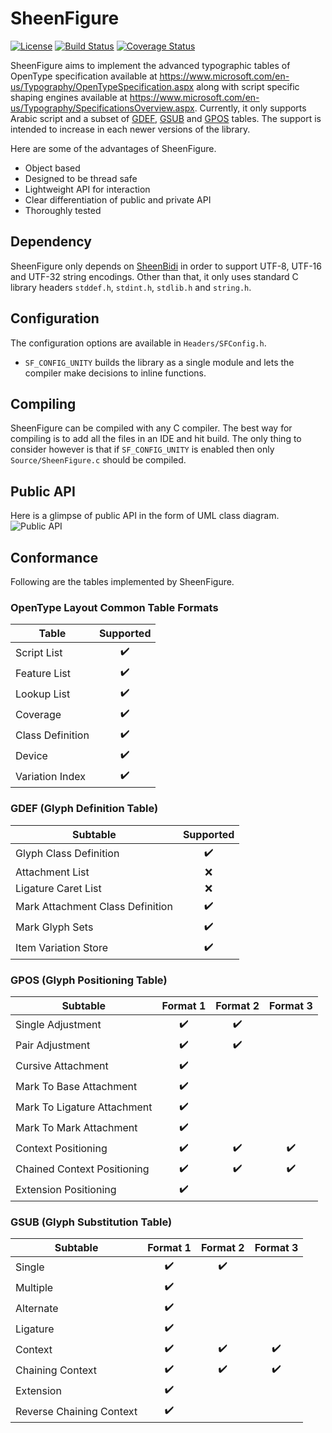 SheenFigure
=========
[![License](https://img.shields.io/badge/License-Apache%202.0-blue.svg)](https://opensource.org/licenses/Apache-2.0)
[![Build Status](https://api.travis-ci.org/Tehreer/SheenFigure.svg?branch=master)](https://travis-ci.org/Tehreer/SheenFigure)
[![Coverage Status](https://coveralls.io/repos/github/Tehreer/SheenFigure/badge.svg?branch=master)](https://coveralls.io/github/Tehreer/SheenFigure?branch=master)

SheenFigure aims to implement the advanced typographic tables of OpenType specification available at https://www.microsoft.com/en-us/Typography/OpenTypeSpecification.aspx along with script specific shaping engines available at https://www.microsoft.com/en-us/Typography/SpecificationsOverview.aspx. Currently, it only supports Arabic script and a subset of [GDEF](https://www.microsoft.com/typography/otspec/GDEF.htm), [GSUB](https://www.microsoft.com/typography/otspec/GSUB.htm) and [GPOS](https://www.microsoft.com/typography/otspec/GPOS.htm) tables. The support is intended to increase in each newer versions of the library.

Here are some of the advantages of SheenFigure.

* Object based
* Designed to be thread safe
* Lightweight API for interaction
* Clear differentiation of public and private API
* Thoroughly tested

## Dependency
SheenFigure only depends on [SheenBidi](https://github.com/mta452/SheenBidi) in order to support UTF-8, UTF-16 and UTF-32 string encodings. Other than that, it only uses standard C library headers ```stddef.h```, ```stdint.h```, ```stdlib.h``` and  ```string.h```.

## Configuration
The configuration options are available in `Headers/SFConfig.h`.

* ```SF_CONFIG_UNITY``` builds the library as a single module and lets the compiler make decisions to inline functions.

## Compiling
SheenFigure can be compiled with any C compiler. The best way for compiling is to add all the files in an IDE and hit build. The only thing to consider however is that if ```SF_CONFIG_UNITY``` is enabled then only ```Source/SheenFigure.c``` should be compiled.

## Public API
Here is a glimpse of public API in the form of UML class diagram.
![Public API](https://raw.githubusercontent.com/mta452/SheenFigure/images/PublicAPI.png)

## Conformance
Following are the tables implemented by SheenFigure.

### OpenType Layout Common Table Formats
| Table            	| Supported 	|
|------------------	|:---------:	|
| Script List      	|     ✔️     	|
| Feature List     	|     ✔️     	|
| Lookup List      	|     ✔️     	|
| Coverage         	|     ✔️     	|
| Class Definition 	|     ✔️     	|
| Device           	|     ✔️     	|
| Variation Index  	|     ✔️     	|

### GDEF (Glyph Definition Table)
| Subtable                         	| Supported 	|
|----------------------------------	|:---------:	|
| Glyph Class Definition           	|     ✔️     	|
| Attachment List                  	|     ❌     	|
| Ligature Caret List              	|     ❌     	|
| Mark Attachment Class Definition 	|     ✔️     	|
| Mark Glyph Sets                  	|     ✔️     	|
| Item Variation Store             	|     ✔️     	|

### GPOS (Glyph Positioning Table)
| Subtable                    	| Format 1 	| Format 2 	| Format 3 	|
|-----------------------------	|:--------:	|:--------:	|:--------:	|
| Single Adjustment           	|     ✔️    	|     ✔️    	|          	|
| Pair Adjustment             	|     ✔️    	|     ✔️    	|          	|
| Cursive Attachment          	|     ✔️    	|          	|          	|
| Mark To Base Attachment     	|     ✔️    	|          	|          	|
| Mark To Ligature Attachment 	|     ✔️    	|          	|          	|
| Mark To Mark Attachment     	|     ✔️    	|          	|          	|
| Context Positioning         	|     ✔️    	|     ✔️    	|     ✔️    	|
| Chained Context Positioning 	|     ✔️    	|     ✔️    	|     ✔️    	|
| Extension Positioning       	|     ✔️    	|          	|          	|

### GSUB (Glyph Substitution Table)
| Subtable                 	| Format 1 	| Format 2 	| Format 3 	|
|--------------------------	|:--------:	|:--------:	|:--------:	|
| Single                   	|     ✔️    	|     ✔️    	|          	|
| Multiple                 	|     ✔️    	|          	|          	|
| Alternate                	|     ✔️    	|          	|          	|
| Ligature                 	|     ✔️    	|          	|          	|
| Context                  	|     ✔️    	|     ✔️    	|     ✔️    	|
| Chaining Context         	|     ✔️    	|     ✔️    	|     ✔️    	|
| Extension                	|     ✔️    	|          	|          	|
| Reverse Chaining Context 	|     ✔️    	|          	|          	|
